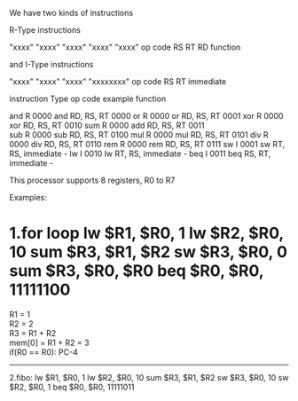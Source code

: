 We have two kinds of instructions

R-Type instructions

"xxxx"  "xxxx"   "xxxx"   "xxxx"   "xxxx"
op code     RS      RT      RD      function

and I-Type instructions

"xxxx"  "xxxx"   "xxxx"   "xxxxxxxx"
op code     RS      RT    immediate


instruction         Type        op code         example                function

and                 R           0000            and RD, RS, RT          0000
or                  R           0000            or  RD, RS, RT          0001
xor                 R           0000            xor RD, RS, RT          0010
sum                 R           0000            add RD, RS, RT          0011                           
sub                 R           0000            sub RD, RS, RT          0100
mul                 R           0000            mul RD, RS, RT          0101
div                 R           0000            div RD, RS, RT          0110
rem                 R           0000            rem RD, RS, RT          0111
sw                  I           0001            sw RT, RS,  immediate    -
lw                  I           0010            lw RT, RS,  immediate    -
beq                 I           0011            beq RS, RT, immediate    -                           

This processor supports 8 registers, R0 to R7

Examples:

1.for loop
lw $R1, $R0, 1
lw $R2, $R0, 10	
sum $R3, $R1, $R2
sw $R3, $R0, 0	
sum $R3, $R0, $R0
beq $R0, $R0, 11111100
=
R1 = 1			
R2 = 2	
R3 = R1 + R2		
mem[0] = R1 + R2 = 3		
if(R0 == R0): PC-4

---------------------

2.fibo:
lw $R1, $R0, 1
lw $R2, $R0, 10
sum $R3, $R1, $R2
sw $R3, $R0, 10
sw $R2, $R0, 1
beq $R0, $R0, 11111011

